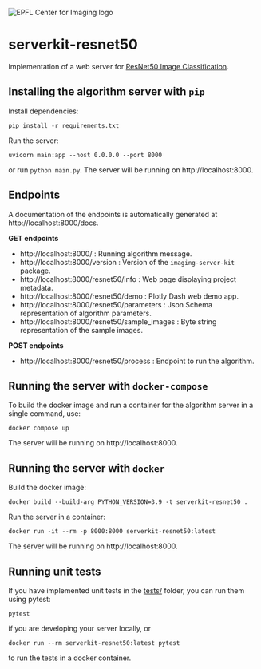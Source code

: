 ![EPFL Center for Imaging logo](https://imaging.epfl.ch/resources/logo-for-gitlab.svg)
# serverkit-resnet50

Implementation of a web server for [ResNet50 Image Classification](https://huggingface.co/microsoft/resnet-50).

## Installing the algorithm server with `pip`

Install dependencies:

```
pip install -r requirements.txt
```

Run the server:

```
uvicorn main:app --host 0.0.0.0 --port 8000
```

or run `python main.py`. The server will be running on http://localhost:8000.

## Endpoints

A documentation of the endpoints is automatically generated at http://localhost:8000/docs.

**GET endpoints**

- http://localhost:8000/ : Running algorithm message.
- http://localhost:8000/version : Version of the `imaging-server-kit` package.
- http://localhost:8000/resnet50/info : Web page displaying project metadata.
- http://localhost:8000/resnet50/demo : Plotly Dash web demo app.
- http://localhost:8000/resnet50/parameters : Json Schema representation of algorithm parameters.
- http://localhost:8000/resnet50/sample_images : Byte string representation of the sample images.

**POST endpoints**

- http://localhost:8000/resnet50/process : Endpoint to run the algorithm.

## Running the server with `docker-compose`

To build the docker image and run a container for the algorithm server in a single command, use:

```
docker compose up
```

The server will be running on http://localhost:8000.

## Running the server with `docker`

Build the docker image:

```
docker build --build-arg PYTHON_VERSION=3.9 -t serverkit-resnet50 .
```

Run the server in a container:

```
docker run -it --rm -p 8000:8000 serverkit-resnet50:latest
```

The server will be running on http://localhost:8000.

## Running unit tests

If you have implemented unit tests in the [tests/](./tests/) folder, you can run them using pytest:

```
pytest
```

if you are developing your server locally, or

```
docker run --rm serverkit-resnet50:latest pytest
```

to run the tests in a docker container.

<!-- ## Sample images provenance -->

<!-- Fill if necessary. -->
